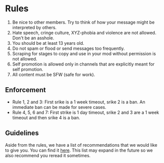 # Rules

1. Be nice to other members. Try to think of how your message might be interpreted by others.
2. Hate speech, cringe culture, XYZ-phobia and violence are not allowed. Don't be an asshole.
3. You should be at least 13 years old.
4. Do not spam or flood or send messages too frequently.
5. Scraping for stages to copy and use in your mod without permission is not allowed.
6. Self promotion is allowed only in channels that are explicitly meant for self promotion.
7. All content must be SFW (safe for work).

## Enforcement

* Rule 1, 2 and 3: First srike is a 1 week timeout, srike 2 is a ban. An immediate ban can be made for severe cases.
* Rule 4, 5, 6 and 7: First strike is 1 day timeout, srike 2 and 3 are a 1 week timeout and then srike 4 is a ban.

## Guidelines

Aside from the rules, we have a list of recommendations that we would like to give you. You can find it [here](<https://github.com/Smash-Hit-Lab/discord-server-terms/blob/main/guidelines.md>). This list may expand in the future so we also recommend you reread it sometimes.
